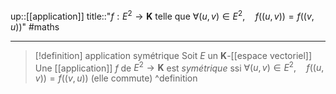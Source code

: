 up::[[application]] 
title::"$f: E^{2} \to \mathbf{K}$ telle que $\forall (u, v)\in E^{2}, \quad f((u,v)) = f((v, u))$"
#maths

---

> [!definition] application symétrique
> Soit $E$ un $\mathbf{K}$-[[espace vectoriel]]
> Une [[application]] $f$ de $E^{2} \to \mathbf{K}$ est _symétrique_ ssi $\forall (u, v)\in E^{2}, \quad f((u,v)) = f((v, u))$ (elle commute)
^definition